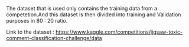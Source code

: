 The dataset that is used only contains the training data from a competetion.And this dataset is then divided into training and Validation purposes in 80 : 20 ratio.

Link to the dataset : https://www.kaggle.com/competitions/jigsaw-toxic-comment-classification-challenge/data
